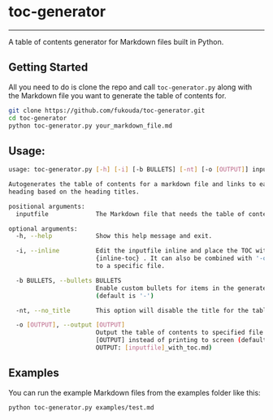 # toc-generator
---
A table of contents generator for Markdown files built in Python.

## Getting Started

All you need to do is clone the repo and call `toc-generator.py` along with the Markdown file you want to generate the table of contents for.

```BASH
git clone https://github.com/fukouda/toc-generator.git
cd toc-generator
python toc-generator.py your_markdown_file.md
```

## Usage:

```BASH
usage: toc-generator.py [-h] [-i] [-b BULLETS] [-nt] [-o [OUTPUT]] inputfile

Autogenerates the table of contents for a markdown file and links to each
heading based on the heading titles.

positional arguments:
  inputfile             The Markdown file that needs the table of contents

optional arguments:
  -h, --help            Show this help message and exit.

  -i, --inline          Edit the inputfile inline and place the TOC within
                        {inline-toc} . It can also be combined with '-o' to output
                        to a specific file.

  -b BULLETS, --bullets BULLETS
                        Enable custom bullets for items in the generated TOC
                        (default is '-')

  -nt, --no_title       This option will disable the title for the table of contents

  -o [OUTPUT], --output [OUTPUT]
                        Output the table of contents to specified file
                        [OUTPUT] instead of printing to screen (default
                        OUTPUT: [inputfile]_with_toc.md)
```

## Examples

You can run the example Markdown files from the examples folder like this:

```BASH
python toc-generator.py examples/test.md
```
